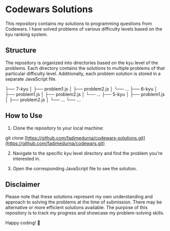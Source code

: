 # Codewars Solutions

This repository contains my solutions to programming questions from Codewars. I have solved problems of various difficulty levels based on the kyu ranking system.

## Structure

The repository is organized into directories based on the kyu level of the problems. Each directory contains the solutions to multiple problems of that particular difficulty level. Additionally, each problem solution is stored in a separate JavaScript file.

├── 7-kyu
│ ├── problem1.js
│ ├── problem2.js
│ └── ...
├── 6-kyu
│ ├── problem1.js
│ ├── problem2.js
│ └── ...
├── 5-kyu
│ ├── problem1.js
│ ├── problem2.js
│ └── ...
└── ...

## How to Use

1. Clone the repository to your local machine:

git clone [https://github.com/fadimedurna/codewars-solutions.git](https://github.com/fadimedurna/codewars.git)

2. Navigate to the specific kyu level directory and find the problem you're interested in.

3. Open the corresponding JavaScript file to see the solution.

## Disclaimer

Please note that these solutions represent my own understanding and approach to solving the problems at the time of submission. There may be alternative or more efficient solutions available. The purpose of this repository is to track my progress and showcase my problem-solving skills.

Happy coding! 🚀
